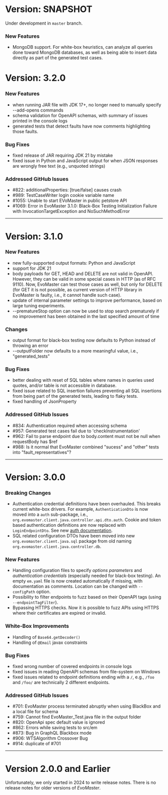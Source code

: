 # Version: SNAPSHOT

Under development in `master` branch.

### New Features

- MongoDB support. For white-box heuristics, can analyze all queries done toward MongoDB databases, as well as being able to insert data directly as part of the generated test cases. 


# Version: 3.2.0

### New Features
- when running JAR file with JDK 17+, no longer need to manually specify --add-opens commands
- schema validation for OpenAPI schemas, with summary of issues printed in the console logs
- generated tests that detect faults have now comments highlighting those faults. 

### Bug Fixes
- fixed release of JAR requiring JDK 21 by mistake
- fixed issue in Python and JavaScript output for when JSON responses are wrongly free text (e.g., unquoted strings)

### Addressed GitHub Issues

- #822: additionalProperties: [true/false] causes crash
- #989: TestCaseWriter login cookie variable name
- #1055: Unable to start EVoMaster in public petstore API
- #1069: Error in EvoMaster 3.1.0: Black-Box Testing Initialization Failure with InvocationTargetException and NoSuchMethodError

---
# Version: 3.1.0

### New Features
- new fully-supported output formats: Python and JavaScript 
- support for JDK 21
- body payloads for GET, HEAD and DELETE are not valid in OpenAPI. However, they can be valid in some special cases in HTTP (as of RFC 9110). Now, EvoMaster can test those cases as well, but only for DELETE (for GET it is not possible, as current version of HTTP library in EvoMaster is faulty, i.e., it cannot handle such case).
- update of internal parameter settings to improve performance, based on large tuning experiments. 
- --prematureStop option can now be used to stop search prematurely if no improvement has been obtained in the last specified amount of time 

### Changes
- output format for black-box testing now defaults to Python instead of throwing an error
- --outputFolder now defaults to a more meaningful value, i.e., "generated_tests" 

### Bug Fixes
- better dealing with reset of SQL tables where names in queries used quotes, and/or table is not accessible in database.
- fixed issue related to SQL insertion failures preventing all SQL insertions from being part of the generated tests, leading to flaky tests.
- fixed handling of JsonProperty

### Addressed GitHub Issues
- #834: Authentication required when accessing schema
- #957: Generated test cases fail due to 'checkInstrumentation' 
- #962: Fail to parse endpoint due to body.content must not be null when requestBody has $ref
- #988: Is it normal that EvoMaster combined "sucess" and "other" tests into "fault_representatives"?

---
# Version: 3.0.0

### Breaking Changes
- Authentication credential definitions have been overhauled. This breaks current white-box drivers. For example, `AuthenticationDto` is now moved into a `auth` sub-package, i.e., `org.evomaster.client.java.controller.api.dto.auth`. Cookie and token based authentication definitions are now replaced with `LoginEndpointDto`. See new [auth documentation](docs/auth.md). 
- SQL related configuration DTOs have been moved into new `org.evomaster.client.java.sql` package from old naming `org.evomaster.client.java.controller.db`. 

### New Features
- Handling configuration files to specify _options parameters_ and _authentication credentials_ (especially needed for black-box testing). An empty `em.yaml` file is now created automatically if missing, with documentation as comments. Location can be changed with `--configPath` option. 
- Possibility to filter endpoints to fuzz based on their OpenAPI tags (using `--endpointTagFilter`).
- Bypassing HTTPS checks. Now it is possible to fuzz APIs using HTTPS where their certificates are expired or invalid. 

### White-Box Improvements
- Handling of `Base64.getDecoder()`
- Handling of `@Email` javax constraints

### Bug Fixes

- fixed wrong number of covered endpoints in console logs
- fixed issues in reading OpenAPI schemas from file-system on Windows
- fixed issues related to endpoint definitions ending with a `/`, e.g., `/foo` and `/foo/` are technically 2 different endpoints.

### Addressed GitHub Issues
- #701: EvoMaster process terminated abruptly when using BlackBox and a local file for schema
- #759: Cannot find EvoMaster_Test.java file in the output folder
- #820: OpenApi spec default value is ignored
- #862: Errors while saving tests to src/em
- #873: Bug in GraphQL Blackbox mode
- #906: WTSAlgorithm Crossover Bug
- #914: duplicate of #701

---
# Version 2.0.0 and Earlier

Unfortunately, we only started in 2024 to write release notes.
There is no release notes for older versions of _EvoMaster_.

